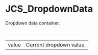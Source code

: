<div id="content-header">
  <h1>JCS_DropdownData</h1>
</div>

<p>Dropdown data container.</p>

<br/>

<table>
  <tr>
    <td>value</td>
    <td>Current dropdown value.</td>
  </tr>
</table>
